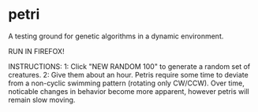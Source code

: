 # petri
A testing ground for genetic algorithms in a dynamic environment.

RUN IN FIREFOX!

INSTRUCTIONS:
1: Click "NEW RANDOM 100" to generate a random set of creatures.
2: Give them about an hour. Petris require some time to deviate from a non-cyclic swimming pattern (rotating only CW/CCW). Over time, noticable changes in behavior become more apparent, however petris will remain slow moving.
